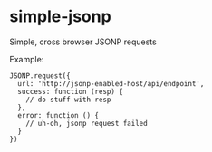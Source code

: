 simple-jsonp
============

Simple, cross browser JSONP requests

Example:

```
JSONP.request({
  url: 'http://jsonp-enabled-host/api/endpoint',
  success: function (resp) {
    // do stuff with resp
  },
  error: function () {
    // uh-oh, jsonp request failed
  }
})
```
